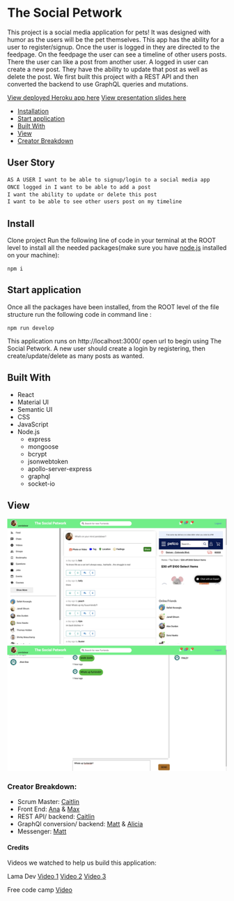 # The Social Petwork 


This project is a social media application for pets! It was designed with humor as the users will be the pet themselves. This app has the ability for a user to register/signup. Once the user is logged in they are directed to the feedpage. On the feedpage the user can see a timeline of other users posts. There the user can like a post from another user. A logged in user can create a new post. They have the ability to update that post as well as delete the post. We first built this project with a REST API and then converted the backend to use GraphQL queries and mutations. 

[View deployed Heroku app here](https://serene-tundra-79280.herokuapp.com/registerpage)
[View presentation slides here](https://docs.google.com/presentation/d/1htlk49kj-wPQXrpZHVzvqVIGeb85KufIYeZpCEP9ie0/)
- [Installation](#install)
- [Start application](#start-application)
- [Built With](#built-with)
- [View](#view)
- [Creator Breakdown](#creator-breakdown)


## User Story

```md
AS A USER I want to be able to signup/login to a social media app
ONCE logged in I want to be able to add a post
I want the ability to update or delete this post 
I want to be able to see other users post on my timeline
```

## Install

Clone project
Run the following line of code in your terminal at the ROOT level to install all the needed packages(make sure you have [node.js](https://nodejs.org/en/download/) installed on your machine):

```
npm i
```

## Start application

Once all the packages have been installed, from the ROOT level of the file structure run the following code in command line :

```
npm run develop
```

This application runs on http://localhost:3000/ open url to begin using The Social Petwork. A new user should create a login by registering, then create/update/delete as many posts as wanted. 

## Built With

- React
- Material UI
- Semantic UI
- CSS
- JavaScript
- Node.js
  - express
  - mongoose
  - bcrypt
  - jsonwebtoken
  - apollo-server-express
  - graphql
  - socket-io

## View

![Mainpage](client/public/assets/mainpage.jpeg)
![Messenger](client/public/assets/messenger.jpeg)

### Creator Breakdown:

- Scrum Master: [Caitlin](https://github.com/CaitlinSwickard)
- Front End: [Ana](https://github.com/abanae) & [Max](https://github.com/maximosandoval)
- REST API/ backend: [Caitlin](https://github.com/CaitlinSwickard)
- GraphQl conversion/ backend: [Matt](https://github.com/COcoder555) & [Alicia](https://github.com/aliciachamar) 
- Messenger: [Matt](https://github.com/COcoder555)


#### Credits
Videos we watched to help us build this application:

Lama Dev
[Video 1](https://www.youtube.com/watch?v=ldGl6L4Vktk)
[Video 2](https://www.youtube.com/watch?v=zM93yZ_8SvE)
[Video 3](https://www.youtube.com/watch?v=pFHyZvVxce0&t=53s)

Free code camp
[Video](https://www.youtube.com/watch?v=n1mdAPFq2Os)

